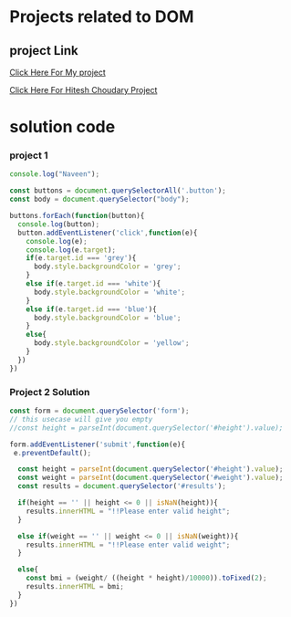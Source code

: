 # Projects related to DOM

## project Link
[Click Here For My project](https://stackblitz.com/edit/stackblitz-starters-2uecn3?description=HTML/CSS/JS%20Starter&file=script.js,styles.css,index.html&terminalHeight=10&title=Static%20Starter)

[Click Here For Hitesh Choudary Project](https://stackblitz.com/edit/dom-project-chaiaurcode?file=index.html)

# solution code

### project 1

```Javascript
console.log("Naveen");

const buttons = document.querySelectorAll('.button');
const body = document.querySelector("body");

buttons.forEach(function(button){
  console.log(button);
  button.addEventListener('click',function(e){
    console.log(e);
    console.log(e.target);
    if(e.target.id === 'grey'){
      body.style.backgroundColor = 'grey';
    }
    else if(e.target.id === 'white'){
      body.style.backgroundColor = 'white';
    }
    else if(e.target.id === 'blue'){
      body.style.backgroundColor = 'blue';
    }
    else{
      body.style.backgroundColor = 'yellow';
    }
  })
})

```


### Project 2 Solution
```Javascript
const form = document.querySelector('form');
// this usecase will give you empty
//const height = parseInt(document.querySelector('#height').value);

form.addEventListener('submit',function(e){
 e.preventDefault();

  const height = parseInt(document.querySelector('#height').value);
  const weight = parseInt(document.querySelector('#weight').value);
  const results = document.querySelector('#results');

  if(height == '' || height <= 0 || isNaN(height)){
    results.innerHTML = "!!Please enter valid height";
  }

  else if(weight == '' || weight <= 0 || isNaN(weight)){
    results.innerHTML = "!!Please enter valid weight";
  }

  else{
    const bmi = (weight/ ((height * height)/10000)).toFixed(2);
    results.innerHTML = bmi;
  }
})

```